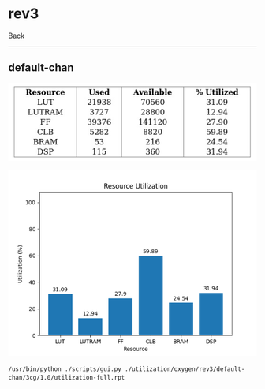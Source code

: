 # rev3

[Back](<../oxygen.md>)

---

## default-chan

<p align="center">
	<img src="../../../../images/oxygen/rev3/default-chan/3cg/1.0/table.jpg" />
</p>

<p align="center">
	<img src="../../../../images/oxygen/rev3/default-chan/3cg/1.0/graph.png" />
</p>

`/usr/bin/python ./scripts/gui.py ./utilization/oxygen/rev3/default-chan/3cg/1.0/utilization-full.rpt`

